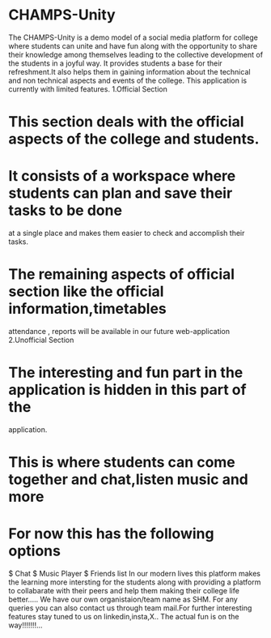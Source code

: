 # CHAMPS-Unity
The CHAMPS-Unity is a demo model of a social media platform for college  where students can unite and have fun along with the opportunity to share their knowledge among themselves leading to the collective development of the students in a joyful way. It provides students a base for their refreshment.It also helps them in gaining information about the technical and
non technical aspects and events of the college.
This application is currently with limited features.
1.Official Section
# This section deals with the official aspects of the college and students.
# It consists of a workspace where students can plan and save their tasks to be done
at a single place and makes them easier to check and accomplish their tasks.
# The remaining aspects of official section like the official information,timetables
attendance , reports will be available in our future web-application
2.Unofficial Section
# The interesting and fun part in the application is hidden in this part of the
application.
# This is where students can come together and chat,listen music and more
# For now this has the following options
$ Chat
$ Music Player
$ Friends list
In our modern lives this platform makes the learning more intersting for the students
along with providing a platform to collabarate with their peers and help them
making their college life better.....
We have our own organistaion/team name as SHM. For any queries you can also contact us
through team mail.For further interesting features stay tuned to us on linkedin,insta,X..
The actual fun is on the way!!!!!!!...
